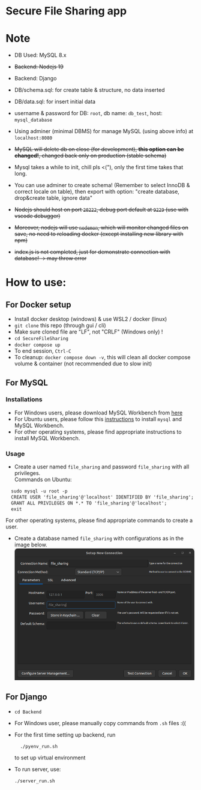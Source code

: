 # Secure File Sharing app

# Note
- DB Used: MySQL 8.x
- ~~Backend: Nodejs 19~~
- Backend: Django

- DB/schema.sql: for create table & structure, no data inserted
- DB/data.sql: for insert initial data

- username & password for DB: `root`, db name: `db_test`, host: `mysql_database`
- Using adminer (minimal DBMS) for manage MySQL (using above info) at `localhost:8080`
- ~~MySQL will delete db on close (for development), **this option can be changed!**, changed back only on production (stable schema)~~

- Mysql takes a while to init, chill pls <("), only the first time takes that long.

- You can use adminer to create schema! (Remember to select InnoDB & correct locale on table), then export with option: "create database, drop&create table, ignore data"

- ~~Nodejs should host on port `20222`, debug port default at `9229` (use with vscode debugger)~~
- ~~Moreover, nodejs will use `nodemon`, which will monitor changed files on save, no need to reloading docker (except installing new library with npm)~~
- ~~index.js is not completed, just for demonstrate connection with database! -> may throw error~~


# How to use:

## For Docker setup

- Install docker desktop (windows) & use WSL2 / docker (linux)
- `git clone` this repo (through gui / cli)
- Make sure cloned file are "LF", not "CRLF" (Windows only) !
- `cd SecureFileSharing`
- `docker compose up`
- To end session, `Ctrl-C`
- To cleanup: `docker compose down -v`, this will clean all docker compose volume & container (not recommended due to slow init)

## For MySQL
### Installations
- For Windows users, please download MySQL Workbench from [here](https://dev.mysql.com/downloads/workbench/)
- For Ubuntu users, please follow this [instructions](https://linuxhint.com/installing_mysql_workbench_ubuntu/) to install `mysql` and MySQL Workbench.
- For other operating systems, please find appropriate instructions to install MySQL Workbench.
### Usage
- Create a user named `file_sharing` and password `file_sharing` with all privileges.  
  Commands on Ubuntu:
```
  sudo mysql -u root -p
  CREATE USER 'file_sharing'@'localhost' IDENTIFIED BY 'file_sharing';
  GRANT ALL PRIVILEGES ON *.* TO 'file_sharing'@'localhost';
  exit
```
  For other operating systems, please find appropriate commands to create a user.
- Create a database named `file_sharing` with configurations as in the image below.
  ![Database Configuration](instruction_images/database_creation.png)

## For Django

- `cd Backend`
- For Windows user, please manually copy commands from `.sh` files :((
- For the first time setting up backend, run
  ```
    ./pyenv_run.sh
  ```
  to set up virtual environment

- To run server, use:
    ```
    ./server_run.sh
    ```